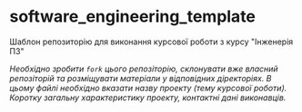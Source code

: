 # software_engineering_template

Шаблон репозиторію для виконання курсової роботи з курсу "Інженерія ПЗ"

*Необхідно зробити ```fork``` цього репозіторію, склонувати вже власний репозіторій та розміщувати матеріали у відповідних діректоріях. 
В цьому файлі необхідно вказати назву проекту (тему курсової роботи). Коротку загальну характеристику
проекту, контактні дані виконавців.*
